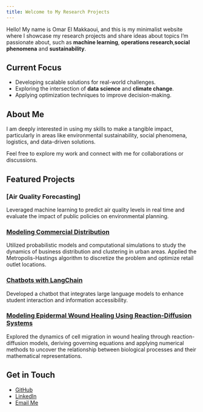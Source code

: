 ```yaml
---
title: Welcome to My Research Projects
---
```



Hello! My name is Omar El Makkaoui, and this is my minimalist website where I showcase my research projects and share ideas about topics I’m passionate about, such as **machine learning**, **operations research**,**social phenomena** and **sustainability**.

## Current Focus
- Developing scalable solutions for real-world challenges.
- Exploring the intersection of **data science** and **climate change**.
- Applying optimization techniques to improve decision-making.

## About Me
I am deeply interested in using my skills to make a tangible impact, particularly in areas like environmental sustainability, social phenomena, logistics, and data-driven solutions.

Feel free to explore my work and connect with me for collaborations or discussions.

## Featured Projects
### [Air Quality Forecasting]
Leveraged machine learning to predict air quality levels in real time and evaluate the impact of public policies on environmental planning.

### [Modeling Commercial Distribution ](https://github.com/OmarElMakkaoui/Projects/blob/b31f3092faa1d89bfbd6c97b0e7f2f336d139f87/Modelling%20business%20distribution%20.pdf)
Utilized probabilistic models and computational simulations to study the dynamics of business distribution and clustering in urban areas. Applied the Metropolis-Hastings algorithm to discretize the problem and optimize retail outlet locations.

### [Chatbots with LangChain](#)
Developed a chatbot that integrates large language models to enhance student interaction and information accessibility.

### [Modeling Epidermal Wound Healing Using Reaction-Diffusion Systems](https://github.com/OmarElMakkaoui/Projects/blob/48e643f70beb7263d391a06d1ff7ac7e8b05ab88/Modelling%20epidermal%20wound%20healing.pdf)

Explored the dynamics of cell migration in wound healing through reaction-diffusion models, deriving governing equations and applying numerical methods to uncover the relationship between biological processes and their mathematical representations.



## Get in Touch
- [GitHub](https://github.com/OmarElMakkaoui)
- [LinkedIn](www.linkedin.com/in/omar-e-9512b534c298)
- [Email Me](omar.elmakkaoui@student-cs.fr)
